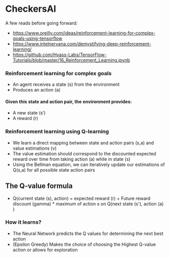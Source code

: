 # CheckersAI
A few reads before going forward:
- https://www.oreilly.com/ideas/reinforcement-learning-for-complex-goals-using-tensorflow
- https://www.intelnervana.com/demystifying-deep-reinforcement-learning/
- https://github.com/Hvass-Labs/TensorFlow-Tutorials/blob/master/16_Reinforcement_Learning.ipynb


### Reinforcement learning for complex goals
- An agent receives a state (s) from the environment
- Produces an action (a)
#### Given this state and action pair, the environment provides:
- A new state (s′)
- A reward (r)

### Reinforcement learning using Q-learning
- We learn a direct mapping between state and action pairs (s,a) and value estimations (v)
- The value estimation should correspond to the discounted expected reward over time from taking action (a) while in state (s)
- Using the Bellman equation, we can iteratively update our estimations of Q(s,a) for all possible state action pairs

## The Q-value formula
- Q(current state (s), action) = expected reward (r) + Future reward discount (gamma) * maximum of action s on Q(next state (s'), action (a) )

### How it learns?
- The Neural Network predicts the Q values for determining the next best action
- (Epsilon Greedy) Makes the choice of choosing the Highest Q-value action or allows for exploration
